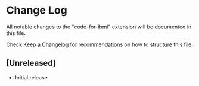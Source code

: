 # Change Log

All notable changes to the "code-for-ibmi" extension will be documented in this file.

Check [Keep a Changelog](http://keepachangelog.com/) for recommendations on how to structure this file.

## [Unreleased]

- Initial release